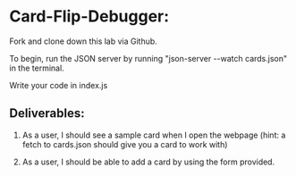 # Card-Flip-Debugger:
Fork and clone down this lab via Github.

To begin, run the JSON server by running "json-server --watch cards.json" in the terminal.

Write your code in index.js

## Deliverables:

1. As a user, I should see a sample card when I open the webpage (hint: a fetch to cards.json should give you a card to work with)


2. As a user, I should be able to add a card by using the form provided.